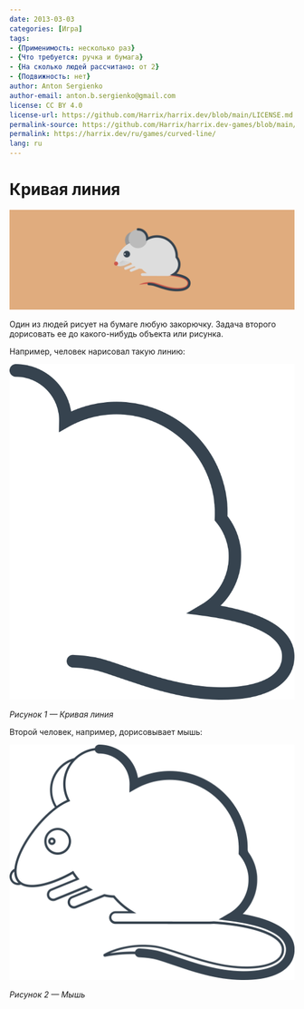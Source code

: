 ```yaml
---
date: 2013-03-03
categories: [Игра]
tags:
- {Применимость: несколько раз}
- {Что требуется: ручка и бумага}
- {На сколько людей рассчитано: от 2}
- {Подвижность: нет}
author: Anton Sergienko
author-email: anton.b.sergienko@gmail.com
license: CC BY 4.0
license-url: https://github.com/Harrix/harrix.dev/blob/main/LICENSE.md
permalink-source: https://github.com/Harrix/harrix.dev-games/blob/main/curved-line/curved-line.md
permalink: https://harrix.dev/ru/games/curved-line/
lang: ru
---
```


# Кривая линия

![Featured image](featured-image.svg)

Один из людей рисует на бумаге любую закорючку. Задача второго дорисовать ее до какого-нибудь объекта или рисунка.

Например, человек нарисовал такую линию:

![Кривая линия](img/curved-line_01.svg)

_Рисунок 1 — Кривая линия_

Второй человек, например, дорисовывает мышь:

![Мышь](img/curved-line_02.svg)

_Рисунок 2 — Мышь_
